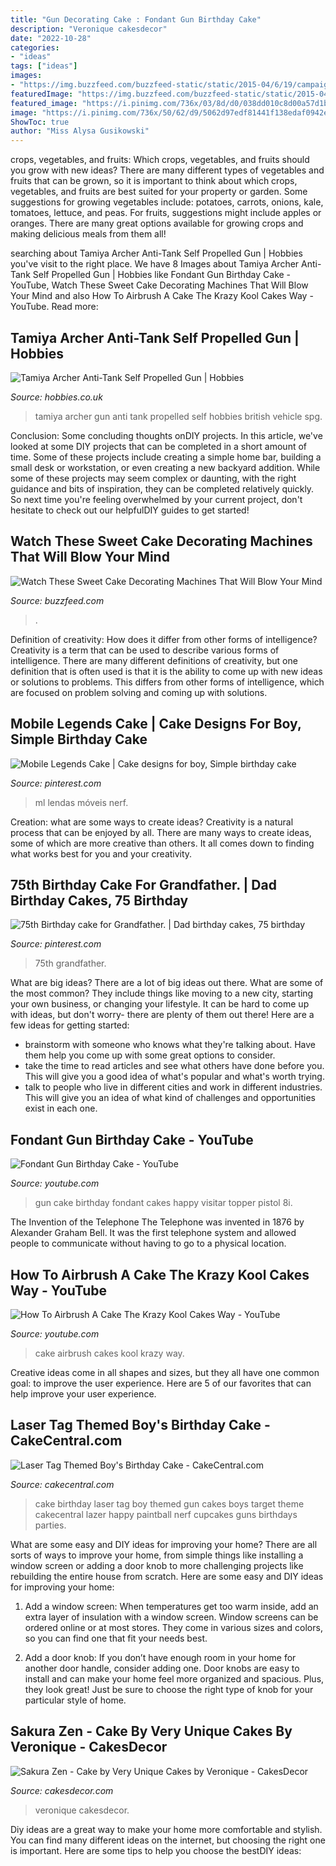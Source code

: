 ```yaml
---
title: "Gun Decorating Cake : Fondant Gun Birthday Cake"
description: "Veronique cakesdecor"
date: "2022-10-28"
categories:
- "ideas"
tags: ["ideas"]
images:
- "https://img.buzzfeed.com/buzzfeed-static/static/2015-04/6/19/campaign_images/webdr15/watch-these-sweet-cake-decorating-machines-that-w-2-3642-1428361297-0_dblbig.jpg"
featuredImage: "https://img.buzzfeed.com/buzzfeed-static/static/2015-04/6/19/campaign_images/webdr15/watch-these-sweet-cake-decorating-machines-that-w-2-3642-1428361297-0_dblbig.jpg"
featured_image: "https://i.pinimg.com/736x/03/8d/d0/038dd010c8d00a57d1b6c236119a30a4.jpg"
image: "https://i.pinimg.com/736x/50/62/d9/5062d97edf81441f138edaf0942e75eb.jpg"
ShowToc: true
author: "Miss Alysa Gusikowski"
---
```



crops, vegetables, and fruits: Which crops, vegetables, and fruits should you grow with new ideas?
There are many different types of vegetables and fruits that can be grown, so it is important to think about which crops, vegetables, and fruits are best suited for your property or garden. Some suggestions for growing vegetables include: potatoes, carrots, onions, kale, tomatoes, lettuce, and peas. For fruits, suggestions might include apples or oranges. There are many great options available for growing crops and making delicious meals from them all!

	

		
searching about Tamiya Archer Anti-Tank Self Propelled Gun | Hobbies you've visit to the right place. We have 8 Images about Tamiya Archer Anti-Tank Self Propelled Gun | Hobbies like Fondant Gun Birthday Cake - YouTube, Watch These Sweet Cake Decorating Machines That Will Blow Your Mind and also How To Airbrush A Cake The Krazy Kool Cakes Way - YouTube. Read more:
		
    
## Tamiya Archer Anti-Tank Self Propelled Gun | Hobbies

<img loading=lazy src="https://www.hobbies.co.uk/userdata/root/images/products/35356-d6.jpg" onerror="this.onerror=null;this.src='https://tse4.mm.bing.net/th?id=OIP.wr-w_7L87Kq2bpbww5PXaQHaFj&amp;pid=15.1';" alt="Tamiya Archer Anti-Tank Self Propelled Gun | Hobbies">

_Source: hobbies.co.uk_

>tamiya archer gun anti tank propelled self hobbies british vehicle spg. 

	

Conclusion: Some concluding thoughts onDIY projects.
In this article, we've looked at some DIY projects that can be completed in a short amount of time. Some of these projects include creating a simple home bar, building a small desk or workstation, or even creating a new backyard addition. While some of these projects may seem complex or daunting, with the right guidance and bits of inspiration, they can be completed relatively quickly. So next time you're feeling overwhelmed by your current project, don't hesitate to check out our helpfulDIY guides to get started!

    
## Watch These Sweet Cake Decorating Machines That Will Blow Your Mind

<img loading=lazy src="https://img.buzzfeed.com/buzzfeed-static/static/2015-04/6/19/campaign_images/webdr15/watch-these-sweet-cake-decorating-machines-that-w-2-3642-1428361297-0_dblbig.jpg" onerror="this.onerror=null;this.src='https://tse4.mm.bing.net/th?id=OIP.PAXRL456iQ2DjxR3P-ax7gHaE6&amp;pid=15.1';" alt="Watch These Sweet Cake Decorating Machines That Will Blow Your Mind">

_Source: buzzfeed.com_

>. 

	

Definition of creativity: How does it differ from other forms of intelligence?
Creativity is a term that can be used to describe various forms of intelligence. There are many different definitions of creativity, but one definition that is often used is that it is the ability to come up with new ideas or solutions to problems. This differs from other forms of intelligence, which are focused on problem solving and coming up with solutions.

    
## Mobile Legends Cake | Cake Designs For Boy, Simple Birthday Cake

<img loading=lazy src="https://i.pinimg.com/736x/50/62/d9/5062d97edf81441f138edaf0942e75eb.jpg" onerror="this.onerror=null;this.src='https://tse1.mm.bing.net/th?id=OIP.M1meRO29z5vZmSNApwHztgHaKK&amp;pid=15.1';" alt="Mobile Legends Cake | Cake designs for boy, Simple birthday cake">

_Source: pinterest.com_

>ml lendas móveis nerf. 

	

Creation: what are some ways to create ideas?
Creativity is a natural process that can be enjoyed by all. There are many ways to create ideas, some of which are more creative than others. It all comes down to finding what works best for you and your creativity.

    
## 75th Birthday Cake For Grandfather. | Dad Birthday Cakes, 75 Birthday

<img loading=lazy src="https://i.pinimg.com/736x/03/8d/d0/038dd010c8d00a57d1b6c236119a30a4.jpg" onerror="this.onerror=null;this.src='https://tse1.mm.bing.net/th?id=OIP.FmQOP1YaQIru_E4bVjpI9wHaF8&amp;pid=15.1';" alt="75th Birthday cake for Grandfather. | Dad birthday cakes, 75 birthday">

_Source: pinterest.com_

>75th grandfather. 

	

What are big ideas?
There are a lot of big ideas out there. What are some of the most common? They include things like moving to a new city, starting your own business, or changing your lifestyle. It can be hard to come up with ideas, but don't worry- there are plenty of them out there! Here are a few ideas for getting started: 
- brainstorm with someone who knows what they're talking about. Have them help you come up with some great options to consider. 
- take the time to read articles and see what others have done before you. This will give you a good idea of what's popular and what's worth trying. 
- talk to people who live in different cities and work in different industries. This will give you an idea of what kind of challenges and opportunities exist in each one.

    
## Fondant Gun Birthday Cake - YouTube

<img loading=lazy src="http://i.ytimg.com/vi/ZPW7tZSU-8I/hqdefault.jpg" onerror="this.onerror=null;this.src='https://tse2.mm.bing.net/th?id=OIP.0cQYHMn4xavhodlZferfpAHaFj&amp;pid=15.1';" alt="Fondant Gun Birthday Cake - YouTube">

_Source: youtube.com_

>gun cake birthday fondant cakes happy visitar topper pistol 8i. 

	

The Invention of the Telephone
The Telephone was invented in 1876 by Alexander Graham Bell. It was the first telephone system and allowed people to communicate without having to go to a physical location.

    
## How To Airbrush A Cake The Krazy Kool Cakes Way - YouTube

<img loading=lazy src="https://i.ytimg.com/vi/it2VI6FXgLo/maxresdefault.jpg" onerror="this.onerror=null;this.src='https://tse4.mm.bing.net/th?id=OIP.rSA2pix-COBLJ_O1ragYwQHaEK&amp;pid=15.1';" alt="How To Airbrush A Cake The Krazy Kool Cakes Way - YouTube">

_Source: youtube.com_

>cake airbrush cakes kool krazy way. 

	

Creative ideas come in all shapes and sizes, but they all have one common goal: to improve the user experience. Here are 5 of our favorites that can help improve your user experience.

    
## Laser Tag Themed Boy&#039;s Birthday Cake - CakeCentral.com

<img loading=lazy src="http://cdn001.cakecentral.com/gallery/2015/03/900_842532ihCl_laser-tag-themed-boys-birthday-cake.jpg" onerror="this.onerror=null;this.src='https://tse3.mm.bing.net/th?id=OIP.UlSrMr94xjg689627C2hJAHaJx&amp;pid=15.1';" alt="Laser Tag Themed Boy&#039;s Birthday Cake - CakeCentral.com">

_Source: cakecentral.com_

>cake birthday laser tag boy themed gun cakes boys target theme cakecentral lazer happy paintball nerf cupcakes guns birthdays parties. 

	

What are some easy and DIY ideas for improving your home?
There are all sorts of ways to improve your home, from simple things like installing a window screen or adding a door knob to more challenging projects like rebuilding the entire house from scratch. Here are some easy and DIY ideas for improving your home: 
1. Add a window screen: When temperatures get too warm inside, add an extra layer of insulation with a window screen. Window screens can be ordered online or at most stores. They come in various sizes and colors, so you can find one that fit your needs best.

2. Add a door knob: If you don’t have enough room in your home for another door handle, consider adding one. Door knobs are easy to install and can make your home feel more organized and spacious. Plus, they look great! Just be sure to choose the right type of knob for your particular style of home.

    
## Sakura Zen - Cake By Very Unique Cakes By Veronique - CakesDecor

<img loading=lazy src="https://pic.cakesdecor.com/m/x3basskagfr9lmbhkjxi.jpg" onerror="this.onerror=null;this.src='https://tse4.mm.bing.net/th?id=OIP.eNYNSPy5k5PtQQOyX_1nMwHaMc&amp;pid=15.1';" alt="Sakura Zen - Cake by Very Unique Cakes by Veronique - CakesDecor">

_Source: cakesdecor.com_

>veronique cakesdecor. 

	

Diy ideas are a great way to make your home more comfortable and stylish. You can find many different ideas on the internet, but choosing the right one is important. Here are some tips to help you choose the bestDIY ideas:


